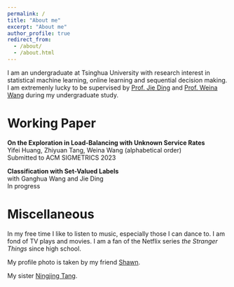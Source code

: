 ```yaml
---
permalink: /
title: "About me"
excerpt: "About me"
author_profile: true
redirect_from: 
  - /about/
  - /about.html
---
```


I am an undergraduate at Tsinghua University with research interest in statistical machine learning, online learning and sequential decision making. I am extremenly lucky to be supervised by [Prof. Jie Ding](jding.org) and [Prof. Weina Wang](http://www.cs.cmu.edu/~weinaw/) during my undergraduate study.

Working Paper
======
**On the Exploration in Load-Balancing with Unknown Service Rates**  
Yifei Huang, Zhiyuan Tang, Weina Wang (alphabetical order)  
Submitted to ACM SIGMETRICS 2023

**Classification with Set-Valued Labels**  
with Ganghua Wang and Jie Ding  
In progress

Miscellaneous
======
In my free time I like to listen to music, especially those I can dance to. I am fond of TV plays and movies. I am a fan of the Netflix series *the Stranger Things* since high school.

My profile photo is taken by my friend [Shawn](https://www.linkedin.com/in/zeshengfu/).

My sister [Ningjing Tang](https://ningjingtang.com/).
